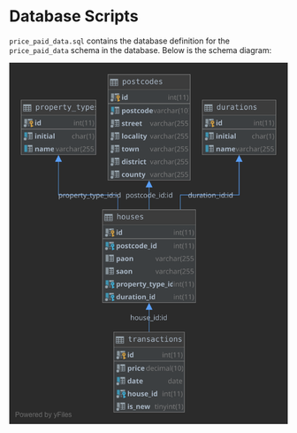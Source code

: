 # Database Scripts
`price_paid_data.sql` contains the database definition for the `price_paid_data` schema in the database. Below is the schema diagram:

![Database Schema](schema.svg)
